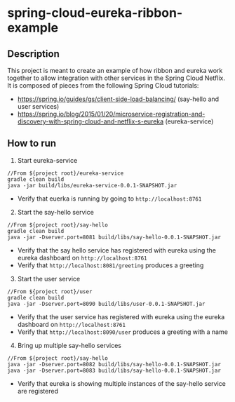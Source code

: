 # spring-cloud-eureka-ribbon-example

## Description
This project is meant to create an example of how ribbon and eureka work together to allow integration with other services in the Spring Cloud Netflix. It is composed of pieces from the following Spring Cloud tutorials:
* https://spring.io/guides/gs/client-side-load-balancing/ (say-hello and user services)
* https://spring.io/blog/2015/01/20/microservice-registration-and-discovery-with-spring-cloud-and-netflix-s-eureka (eureka-service)

## How to run
1. Start eureka-service
```
//From ${project root}/eureka-service
gradle clean build
java -jar build/libs/eureka-service-0.0.1-SNAPSHOT.jar
```

* Verify that euerka is running by going to `http://localhost:8761`


2. Start the say-hello service
```
//From ${project root}/say-hello
gradle clean build
java -jar -Dserver.port=8081 build/libs/say-hello-0.0.1-SNAPSHOT.jar
```

* Verify that the say hello service has registered with eureka using the eureka dashboard on `http://localhost:8761`
* Verify that `http://localhost:8081/greeting` produces a greeting

3. Start the user service
```
//From ${project root}/user
gradle clean build
java -jar -Dserver.port=8090 build/libs/user-0.0.1-SNAPSHOT.jar
```
* Verify that the user service has registered with eureka using the eureka dashboard on `http://localhost:8761`
* Verify that `http://localhost:8090/user` produces a greeting with a name

4. Bring up multiple say-hello services
```
//From ${project root}/say-hello
java -jar -Dserver.port=8082 build/libs/say-hello-0.0.1-SNAPSHOT.jar
java -jar -Dserver.port=8083 build/libs/say-hello-0.0.1-SNAPSHOT.jar

```
* Verify that eureka is showing multiple instances of the say-hello service are registered